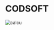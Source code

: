# CODSOFT
![calcu](https://github.com/Taleeha-Tahoor/CODSOFT/assets/138582723/55151466-7342-4429-833e-98c5915f28a4)
